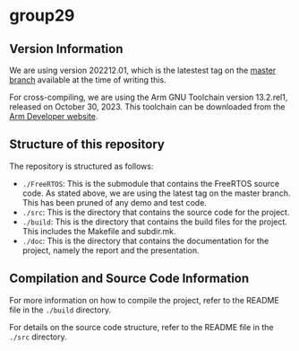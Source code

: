 # group29

## Version Information

We are using version 202212.01, which is the latestest tag on the [master branch](https://github.com/FreeRTOS/FreeRTOS/tree/202212.01) available at the time of writing this.

For cross-compiling, we are using the Arm GNU Toolchain version 13.2.rel1, released on October 30, 2023. This toolchain can be downloaded from the [Arm Developer website](https://developer.arm.com/downloads/-/arm-gnu-toolchain-downloads).

## Structure of this repository

The repository is structured as follows:

- `./FreeRTOS`: This is the submodule that contains the FreeRTOS source code. As stated above, we are using the latest tag on the master branch. This has been pruned of any demo and test code.
- `./src`: This is the directory that contains the source code for the project.
- `./build`: This is the directory that contains the build files for the project. This includes the Makefile and subdir.mk.
- `./doc`: This is the directory that contains the documentation for the project, namely the report and the presentation.

## Compilation and Source Code Information

For more information on how to compile the project, refer to the README file in the `./build` directory.

For details on the source code structure, refer to the README file in the `./src` directory.


